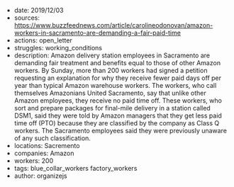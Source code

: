 - date: 2019/12/03
- sources: https://www.buzzfeednews.com/article/carolineodonovan/amazon-workers-in-sacramento-are-demanding-a-fair-paid-time
- actions: open_letter
- struggles: working_conditions
- description: Amazon delivery station employees in Sacramento are demanding fair treatment and benefits equal to those of other Amazon workers. By Sunday, more than 200 workers had signed a petition requesting an explanation for why they receive fewer paid days off per year than typical Amazon warehouse workers. The workers, who call themselves Amazonians United Sacramento, say that unlike other Amazon employees, they receive no paid time off. These workers, who sort and prepare packages for final-mile delivery in a station called DSM1, said they were told by Amazon managers that they get less paid time off (PTO) because they are classified by the company as Class Q workers. The Sacramento employees said they were previously unaware of any such classification.
- locations: Sacremento
- companies: Amazon
- workers: 200
- tags: blue_collar_workers factory_workers 
- author: organizejs
